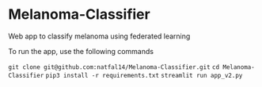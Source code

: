 # Melanoma-Classifier
Web app to classify melanoma using federated learning

To run the app, use the following commands


`git clone git@github.com:natfal14/Melanoma-Classifier.git`
`cd Melanoma-Classifier`
`pip3 install -r requirements.txt`
`streamlit run app_v2.py`

